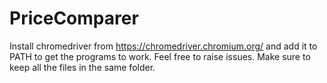 # PriceComparer
Install chromedriver from https://chromedriver.chromium.org/ and add it to PATH to get the programs to work.
Feel free to raise issues. Make sure to keep all the files in the same folder.
